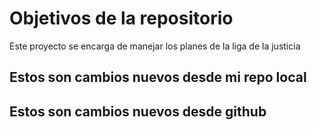 # Objetivos de la repositorio

Este proyecto se encarga de manejar los planes de la liga de la justicia


## Estos son cambios nuevos desde mi repo local
## Estos son cambios nuevos desde github



